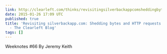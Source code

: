 ```yaml
---
link: http://clearleft.com/thinks/revisitingsilverbackappcomsheddingbytesandhttprequests/
date: 2015-01-26 17:09 UTC
published: true
title: 'Revisiting silverbackapp.com: Shedding bytes and HTTP requests | Clear Thinking
  - The Clearleft Blog'
tags: []
---
```


Weeknotes #66 By Jeremy Keith
